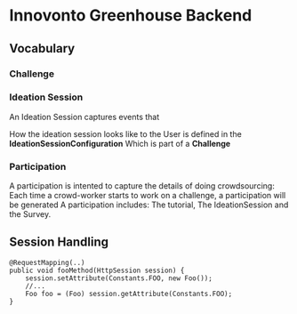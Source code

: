 # Innovonto Greenhouse Backend

## Vocabulary

### Challenge

### Ideation Session
An Ideation Session captures events that

How the ideation session looks like to the
User is defined in the **IdeationSessionConfiguration**
Which is part of a **Challenge**


### Participation
A participation is intented to capture the details of doing crowdsourcing:
Each time a crowd-worker starts to work on a challenge, a participation will be generated
A participation includes: The tutorial, The IdeationSession and the Survey.



## Session Handling


    @RequestMapping(..)
    public void fooMethod(HttpSession session) {
        session.setAttribute(Constants.FOO, new Foo());
        //...
        Foo foo = (Foo) session.getAttribute(Constants.FOO);
    }
   
   